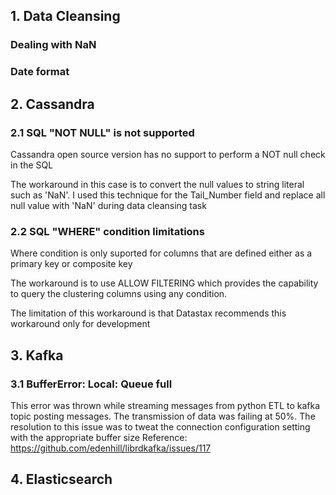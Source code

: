 ## 1. Data Cleansing
### Dealing with NaN

### Date format

## 2. Cassandra
### 2.1 SQL "NOT NULL" is not supported
Cassandra open source version has no support to perform a NOT null check in the SQL

The workaround in this case is to convert the null values to string literal such as 'NaN'. I used this technique for the Tail_Number field and replace all null value with 'NaN' during data cleansing task

### 2.2 SQL "WHERE" condition limitations
Where condition is only suported for columns that are defined either as a primary key or composite key

The workaround is to use ALLOW FILTERING which provides the capability to query the clustering columns using any condition.

The limitation of this workaround is that Datastax recommends this workaround only for development
## 3. Kafka
### 3.1 BufferError: Local: Queue full
 This error was thrown while streaming messages from python ETL to kafka topic posting messages. The transmission of data was failing at 50%.
The resolution to this issue was to tweat the connection configuration setting with the appropriate buffer size
Reference: https://github.com/edenhill/librdkafka/issues/117

## 4. Elasticsearch
